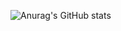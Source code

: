 ![Anurag's GitHub stats](https://github-readme-stats.vercel.app/api?username=BlackMilll&show_icons=true&theme=tokyonight)
